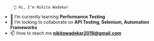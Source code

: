          👋 Hi, I’m Nikita Wadekar
- 🌱 I’m currently learning **Performance Testing**
- 💞️ I’m looking to collaborate on **API Testing, Selenium, Automation Frameworks**
- 📫 How to reach me **nikitawadekar2019@gmail.com**


<!---
wpnikita/wpnikita is a ✨ special ✨ repository because its `README.md` (this file) appears on your GitHub profile.
You can click the Preview link to take a look at your changes.
--->

